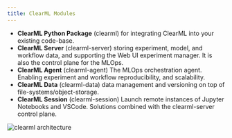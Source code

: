 ```yaml
---
title: ClearML Modules
---
```


- **ClearML Python Package** (clearml) for integrating ClearML into your existing code-base.
- **ClearML Server** (clearml-server) storing experiment, model, and workflow data, and supporting the Web UI experiment manager. It is also the control plane for the MLOps.
- **ClearML Agent** (clearml-agent) The MLOps orchestration agent. Enabling experiment and workflow reproducibility, and scalability.
- **ClearML Data** (clearml-data) data management and versioning on top of file-systems/object-storage.
- **ClearML Session** (clearml-session) Launch remote instances of Jupyter Notebooks and VSCode.
Solutions combined with the clearml-server control plane.

![clearml architecture](../img/clearml_architecture.png)